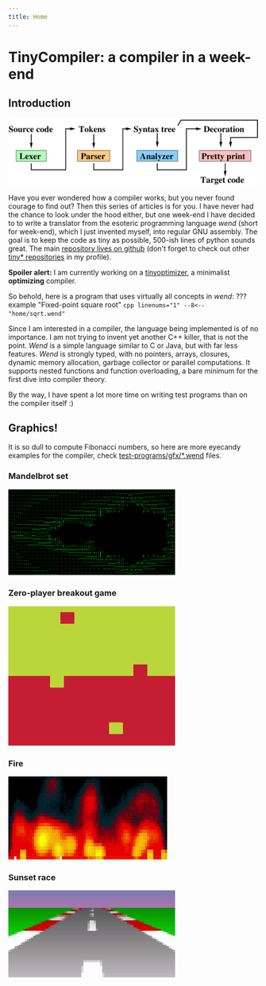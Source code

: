 ```yaml
---
title: Home
---
```


# TinyCompiler: a compiler in a week-end
## Introduction
![](home/compiler.png)

Have you ever wondered how a compiler works, but you never found courage to find out?
Then this series of articles is for you.
I have never had the chance to look under the hood either, but one week-end I have decided to to write a translator from the esoteric programming language *wend* (short for week-end),
which I just invented myself, into regular GNU assembly.
The goal is to keep the code as tiny as possible, 500-ish lines of python sounds great.
The main [repository lives on github](https://github.com/ssloy/tinycompiler) (don't forget to check out other [tiny* repositories](https://github.com/ssloy) in my profile).

**Spoiler alert:** I am currently working on a [tinyoptimizer](https://github.com/ssloy/tinyoptimizer), a minimalist **optimizing** compiler.

So behold, here is a program that uses virtually all concepts in *wend*:
??? example "Fixed-point square root"
    ```cpp linenums="1"
    --8<-- "home/sqrt.wend"
    ```

Since I am interested in a compiler, the language being implemented is of no importance.
I am not trying to invent yet another C++ killer, that is not the point.
*Wend* is a simple language similar to C or Java, but with far less features.
*Wend* is strongly typed, with no pointers, arrays, closures, dynamic memory allocation, garbage collector or parallel computations.
It supports nested functions and function overloading, a bare minimum for the first dive into compiler theory.

By the way, I have spent a lot more time on writing test programs than on the compiler itself :)

## Graphics!
It is so dull to compute Fibonacci numbers, so here are more eyecandy examples for the compiler, check [test-programs/gfx/*.wend](https://github.com/ssloy/tinycompiler/tree/main/test-programs/gfx) files.

### Mandelbrot set
<img src="home/mandelbrot.png" width="336">

### Zero-player breakout game
<!--
<video width="320" autoplay="" loop="" muted="" controls=""><source src="home/breakout.mp4" type="video/mp4"></source></video>
-->
![](home/breakout.gif)

### Fire
<!--
<video width="320" autoplay="" loop="" muted="" controls=""><source src="home/fire.mp4" type="video/mp4"></source></video>
-->
![](home/fire.gif)

### Sunset race
<!--
<video width="320" autoplay="" loop="" muted="" controls=""><source src="home/sunset-race.mp4" type="video/mp4"></source></video>
-->
![](home/sunset-race.gif)



